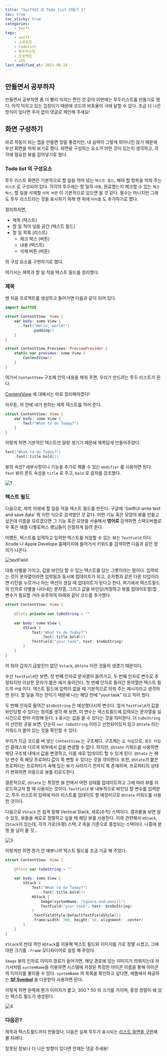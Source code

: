 ```yaml
---
title: "SwiftUI 로 Todo list 만들기 1"
toc: true
toc_sticky: true
categories:
    - swift
tags:
    - swift
    - 스위프트
    - todolist
    - 투두리스트
    - 프로젝트
    - iOS
last_modified_at: 2021-08-24
---
```


## 만들면서 공부하자

만들면서 공부하면 좀 더 빨리 익히는 편인 것 같아 이번에는 투두리스트를 만들기로 했다. 아직 익히고 있는 입장이기 때문에 코드의 비효율이 극에 달할 수 있다. 조금 더 나은 방식이 있다면 주저 없이 댓글로 제안해 주세요!

## 화면 구성하기

바로 작동이 되는 앱을 만들면 정말 좋겠지만, 내 실력이 그렇게 뛰어나진 않기 때문에 우선 화면을 띄워 보기로 했다. 화면을 구성하는 요소가 어떤 것이 있는지 생각하고, 각각에 필요한 뷰를 집어넣기로 했다.

### Todo list 의 구성요소

투두 리스트 화면은 기본적으로 할 일을 적어 넣는 `텍스트 필드`, 해야 할 항목을 띄워 주는 `리스트` 로 구성되어 있다. 각각의 투두에는 할 일의 `내용`, 완료했는지 체크할 수 있는 `체크 박스`, 할 일을 삭제할 `삭제 버튼` 이 기본적으로 있으면 될 것 같다. 필수는 아니지만 그래도 투두 리스트라는 것을 표시하기 위해 맨 위에 `타이틀` 도 추가하기로 했다.

정리하자면,

- 제목 (텍스트)
- 할 일 적어 넣을 공간 (텍스트 필드)
- 할 일 목록 (리스트)
	- 체크 박스 (버튼)
	- 내용 (텍스트)
	- 삭제 버튼 (버튼)

의 구성 요소를 구현하기로 했다.

여기서는 제목과 할 일 적을 텍스트 필드를 정리했다.


### 제목

맨 처음 프로젝트를 생성하고 들어가면 다음과 같이 되어 있다.

```swift
import SwiftUI

struct ContentView: View {
    var body: some View {
        Text("Hello, world!")
            .padding()
    }
}

struct ContentView_Previews: PreviewProvider {
    static var previews: some View {
        ContentView()
    }
}

```

여기서 `ContentView` 구조체 안의 내용을 채워 주면, 우리가 만드려는 투두 리스트가 된다.

[ContentView]() 에 대해서는 따로 정리해야겠다!

아무튼, 저 안에 내가 원하는 제목 텍스트를 적어 준다.

```swift
struct ContentView: View {
    var body: some View {
        Text("What to do Today?")
    }
}
```

이렇게 하면 기본적인 텍스트만 달랑 생기기 때문에 제목답게 만들어주었다.

```swift
Text("What to do Today?")
    .font(.title.bold())
```

뷰의 속성? 세부사항이나 기능을 추가로 해줄 수 있는 `modifier` 를 사용하면 된다. `Text` 뷰의 폰트 속성을 `title` 로 주고, `bold` 로 글자를 강조했다.

![1](/assets/images/swift-todo-1/1.png)


### 텍스트 필드

다음으로, 제목 아래에 할 일을 적을 텍스트 필드를 만든다. 구글에 'SwiftUI write text and save data' 뭐 이런 식으로 검색했던 것 같다. 어떤 기능 혹은 모양의 뷰를 만들고 싶은데 이름을 모르겠으면 그 기능 혹은 모양을 서술해서 **영어로** 검색하면 스택오버플로우 혹은 애플 디벨로퍼스 행님들이 친절하게 알려 준다.

어쨌든, 텍스트를 입력하고 입력한 텍스트를 저장할 수 있는 뷰는 `TextField` 이다. Xcode 나 Apple Develope 홈페이지에 들어가서 키워드를 검색하면 다음과 같은 정의가 나온다.

![textField](/assets/images/swift-todo-1/2.png)

대충 라벨을 가지고, 값을 바인딩 할 수 있는 텍스트를 담는 그릇이라는 말이다. 입력되는 것이 문자열이라면 입력됨과 동시에 업데이트가 되고, 숫자형과 같은 다른 타입이라면 리턴을 누르거나 하는 액션이 생길 때 업데이트가 된다고 한다. 여기에서 텍스트필드의 인자로 라벨을 나타내는 문자열, 그리고 값을 바인딩(저장하고 뷰를 업데이트할)할 변수가 필요할 거라 유추하여 아래와 같이 코드를 추가했다.

```swift
struct ContentView: View {
    
    @State private var toDoString = ""
    
    var body: some View {
        VStack {
            Text("What to do Today?")
                .font(.title.bold())
            TextField("your task", text: $toDoString)
        }
    }
}
```

어 뭐야 갑자기 급발진!!! 없던 `Vstack`, `@State` 이런 것들이 생겼기 때문이다.

우선 `TextField`만 보면, 첫 번째 인자로 문자열이 들어가고, 두 번째 인자로 변수로 추정되지만 이상한 문자가 붙은 애가 들어간다. 첫 번째 인자로 들어간 문자열은 텍스트 필드의 `라벨` 이다. 텍스트 필드에 입력이 없을 때 기본적으로 띄워 주는 메시지라고 생각하면 된다. 할 일을 적는 란이기 때문에 나는 해당 란에 "your task" 라고 적어 줬다.

두 번째 인자로 들어간 `$toDoString` 은 예상했다시피 변수다. 앞서 `TextField`가 값을 바인딩할 수 있다는 정의를 생각 해 보면, 이 변수는 텍스트필드에 입력되는 문자열을 실시간으로 받아 저장해 둔다. `$` 표시는 값을 쓸 수 있다는 것을 의미한다. 이 `toDoString`이 선언된 곳을 보면, 단순히 `var toDoString` 이라고 선언되어있지 않고 `@State` 라는 키워드가 붙어 있는 것을 확인할 수 있다.

우리가 지금 코드를 써 넣는 `ContentView` 는 구조체다. 구조체는 `값 타입`으로, `참조 타입` 인 클래스와 다르게 외부에서 값을 변경할 수 없다. 하지만, `@State` 키워드를 사용하면 해당 구조체 내에서 값을 변경하고, 이를 새로 업데이트 할 수 있게 된다. `@State` 는 해당 변수 즉 해당 프로퍼티 값이 쭉 변할 수 있다는 것을 의미한다. 또한, `@State`가 붙은 프로퍼티는 프로퍼티가 속해 있는 뷰가 사라지기 전까지 쭉 존재하며, 프로퍼티의 상태가 변화하면 자동으로 뷰를 리로드한다.

결론적으로, `@State` 는 특정한 뷰 안에서 어떤 상태를 업데이트하고 그에 따라 뷰를 리로드하고자 할 때 사용되는 것이다. `TextField` 뷰 내부적으로 바인딩 할 변수를 입력받고, 투두 리스트의 입력에 따라 리스트를 업데이트 할 예정이므로 `@State` 키워드를 사용한 것이다.

다음으로 `VStack` 은 쉽게 말해 Vertical Stack, 세로(수직) 스택이다. 결과물을 보면 알 수 있듯, 뷰들을 세로로 정렬하고 싶을 때 해당 뷰를 사용한다. 이와 관련해서 `HStack`, `ZStack`이 있는데, 각각 가로(수평) 스택, Z 축을 기준으로 중첩되는 스택이다. 나중에 분명 쓸 날이 올 것...

![3](/assets/images/swift-todo-1/3.png)

이렇게만 하면 뭔가 안 예쁘니까 텍스트 필드를 조금 가공 해 주었다.

```swift
struct ContentView: View {
    
    @State var toDoString = ""
    
    var body: some View {
        VStack {
            Text("What to do Today?")
                .font(.title.bold())
            HStack {
                Image(systemName: "square.and.pencil")
                TextField("your task", text: $toDoString)
            }
			.textFieldStyle(DefaultTextFieldStyle())
            .frame(width: 300, height: 50, alignment: .center)
        }
    }
}
```

`VStack`의 반대 격인 `HStack`를 이용해 텍스트 필드와 이미지를 가로 정렬 시켰고, 그에 대한 크기를 `.frame` 모디파이어로 설정 해 주었다.

`Image` 뷰의 인자로 이미지 경로가 들어가면, 해당 경로에 있는 이미지가 띄워지는데 저기서처럼 `systemName`을 이용하면 시스템에 저장된 특정한 아이콘 이름을 통해 아이콘의 이미지를 불러올 수 있다. `systemName` 의 목록을 확인하고 싶다면, 애플에서 제공하는 [**SF Symbol**](https://developer.apple.com/sf-symbols/) 을 다운받아 사용하면 된다.

이렇게 하면 왼쪽에 뭔가 이미지가 붙고, 300 * 50 의 크기를 가지며, 중앙 정렬이 돼 있는 텍스트 필드가 생성된다.

![4](/assets/images/swift-todo-1/4.png)


### 다음은?

제목과 텍스트필드까지 만들었다. 다음은 실제 투두가 표시되는 [리스트 화면을 구현]()해 볼 차례다.

잘못된 정보나 더 나은 방향이 있다면 언제든 댓글 주세용!